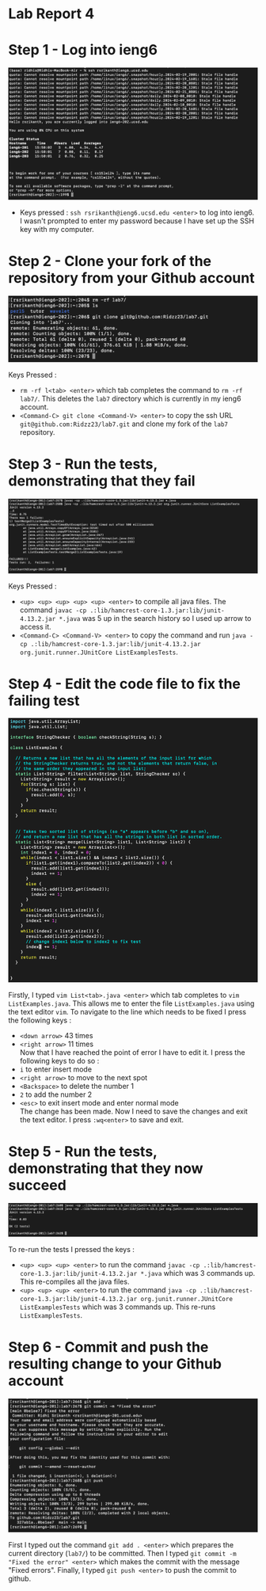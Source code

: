 # Lab Report 4

# Step 1 - Log into ieng6

![Image](logIn.png)

* Keys pressed : `ssh rsrikanth@ieng6.ucsd.edu <enter>` to log into ieng6. I wasn't prompted to enter my password because I have set up the SSH key with my computer.

# Step 2 - Clone your fork of the repository from your Github account 

![Image](clone.png)

Keys Pressed : 
* `rm -rf l<tab> <enter>` which tab completes the command to `rm -rf lab7/`. This deletes the `lab7` directory which is currently in my ieng6  account.    
* `<Command-C> git clone <Command-V> <enter>` to copy the ssh URL `git@github.com:Ridzz23/lab7.git` and clone my fork of the `lab7` repository.

# Step 3 - Run the tests, demonstrating that they fail
![Image](failedTests.png)

Keys Pressed : 
* `<up> <up> <up> <up> <up> <enter>` to compile all java files. The command `javac -cp .:lib/hamcrest-core-1.3.jar:lib/junit-4.13.2.jar *.java` was 5 up in the search history so I used up arrow to access it.    
* `<Command-C> <Command-V> <enter>` to copy the command and run `java -cp .:lib/hamcrest-core-1.3.jar:lib/junit-4.13.2.jar org.junit.runner.JUnitCore ListExamplesTests`.

# Step 4 - Edit the code file to fix the failing test

![Image](vim.png)

Firstly, I typed `vim List<tab>.java <enter>` which tab completes to `vim ListExamples.java`. This allows me to enter the file `ListExamples.java` using the text editor `vim`.
To navigate to the line which needs to be fixed I press the following keys :
- `<down arrow>` 43 times
- `<right arrow>` 11 times   
Now that I have reached the point of error I have to edit it. I press the following keys to do so :
- `i` to enter insert mode
- `<right arrow>` to move to the next spot
- `<Backspace>` to delete the number 1
- `2` to add the number 2
- `<esc>` to exit insert mode and enter normal mode   
The change has been made. Now I need to save the changes and exit the text editor. I press `:wq<enter>` to save and exit.


# Step 5 - Run the tests, demonstrating that they now succeed

![Image](passedTests.png)

To re-run the tests I pressed the keys :
- `<up> <up> <up> <enter>` to run the command `javac -cp .:lib/hamcrest-core-1.3.jar:lib/junit-4.13.2.jar *.java` which was 3 commands up. This re-compiles all the java files.
- `<up> <up> <up> <enter>` to run the command `java -cp .:lib/hamcrest-core-1.3.jar:lib/junit-4.13.2.jar org.junit.runner.JUnitCore ListExamplesTests` which was 3 commands up. This re-runs `ListExamplesTests`.

# Step 6 - Commit and push the resulting change to your Github account

![Image](commit.png)

First I typed out the command `git add . <enter>` which prepares the current directory (`lab7/`) to be committed. Then I typed `git commit -m "Fixed the error" <enter>` which makes the commit with the message "Fixed errors". Finally, I typed `git push <enter>` to push the commit to github. 



